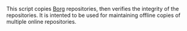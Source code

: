 This script copies [Borg](https://www.borgbackup.org/) repositories, then
verifies the integrity of the repositories. It is intented to be used for
maintaining offline copies of multiple online repositories.
